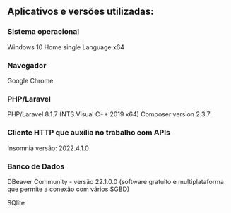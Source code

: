 ## Aplicativos e versões utilizadas:

### Sistema operacional
Windows 10 Home single Language x64

### Navegador
Google Chrome

### PHP/Laravel
PHP/Laravel 8.1.7 (NTS Visual C++ 2019 x64)
Composer version 2.3.7

### Cliente HTTP que auxilia no trabalho com APIs
Insomnia
versão: 2022.4.1.0

### Banco de Dados
DBeaver Community - versão 22.1.0.0
(software gratuito e multiplataforma que permite a conexão com vários SGBD)

SQlite
